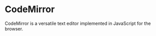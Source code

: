CodeMirror
======================

CodeMirror is a versatile text editor implemented in JavaScript for the browser.
